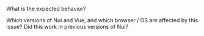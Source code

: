 What is the expected behavior?

Which versions of Nui and Vue, and which browser / OS are affected by this issue? Did this work in previous versions of Nui?
